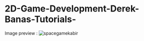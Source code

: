 # 2D-Game-Development-Derek-Banas-Tutorials-


Image preview : 
![spacegamekabir](https://user-images.githubusercontent.com/46262107/51031841-ccc85d80-15c3-11e9-87ea-60c6d0507156.png)
